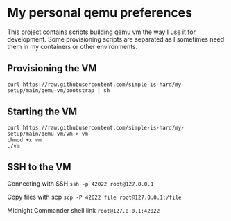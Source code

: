 # My personal qemu preferences

This project contains scripts building qemu vm the way I use it for
development. Some provisioning scripts are separated as I sometimes need
them in my containers or other environments.

## Provisioning the VM

```
curl https://raw.githubusercontent.com/simple-is-hard/my-setup/main/qemu-vm/bootstrap | sh
```

## Starting the VM

```
curl https://raw.githubusercontent.com/simple-is-hard/my-setup/main/qemu-vm/vm > vm
chmod +x vm
./vm
```

## SSH to the VM

Connecting with SSH `ssh -p 42022 root@127.0.0.1`

Copy files with scp `scp -P 42022 file root@127.0.0.1:/file`

Midnight Commander shell link `root@127.0.0.1:42022`
